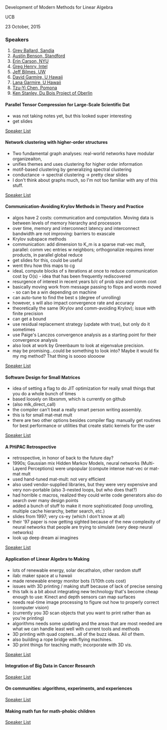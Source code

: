 Development of Modern Methods for Linear Algebra

UCB

23 October, 2015

### <a name="top">Speakers
1. [Grey Ballard, Sandia](#ballard)
2. [Austin Benson, Standford](#benson)
3. [Erin Carson, NYU](#carson)
4. [Greg Henry, Intel](#henry)
5. [Jeff Bilmes, UW](#bilmes)
6. [David Garmire, U Hawaii](#garmire-d)
7. [Lana Garmire, U Hawaii](#garmire-l)
8. [Tzu-Yi Chen, Pomona](#chen)
9. [Ken Stanley, Du Bois Project of Oberlin](#stanley)

#### <a name="ballard"> Parallel Tensor Compression for Large-Scale Scientific Dat

- was not taking notes yet, but this looked super interesting
- get slides

[Speaker List](#top)



#### <a name="benson"> Network clustering with higher-order structures

- Two fundamental graph analyses: real-world networks have modular organizeaiton, 
- unifies themes and uses clustering for higher order information
- motif-based clustering by generalizing spectral clustering
- conductance -> spectral clustering -> pretty clear slides
- I don't think about graphs much, so I'm not too familiar with any of this stuff.

[Speaker List](#top)



#### <a name="carson"> Communication-Avoiding Krylov Methods in Theory and Practice

- algos have 2 costs: communication and computation. Moving data is between levels of memory hierarchy and processors
- over time, memory and interconnect latency and interconnect bandwidth are not improving: barriers to exascale
- Krylov subspace methods
- communication: add dimension to K_m is a sparse mat-vec mult, parallel: comm vec entries w neighbors; orthogonalize requires inner products, in parallel global reduce 
- get slides for this, could be useful
- went thru how this maps to cg
- ideaL compute blocks of s iterations at once to reduce communication cost by O(s) - idea that has been frequently rediscovered
- resurgence of interest in recent years b/c of prob size and comm cost
- basically moving work from message passing to flops and words moved - so can be a win depending on machine
- can auto-tune to find the best s (degree of unrolling)
- however, s will also impact convergence rate and accuracy
- theoretically the same (Krylov and comm-avoiding Krylov); issue with finite precision
- can get a bound
- use residual replacement strategy (update with true), but only do it sometimes
- use Paige's Lanczos convergence analysis as a starting point for their convergence analysis
- also look at work by Greenbaum to look at eigenvalue precision.
- may be promising...could be something to look into? Maybe it would fix my mg method? That thing is soooo sloooow

[Speaker List](#top)



#### <a name="henry"> Software Design for Small Matrices

- idea of setting a flag to do JIT optimization for really small things that you do a whole bunch of times
- based loosely on libxsmm, which is currently on github
- (also mlk_direct_call)
- the compiler can't beat a really smart person writing assembly. 
- this is for small mat-mat mult
- there are two other options besides compiler flag: manually get routines for best performance or utilities that create static kernels for the user

[Speaker List](#top)



#### <a name="bilmes"> A PHiPAC Retrospective

- retrospective, in honor of back to the future day?
- 1990s; Gaussian mix Hidden Markov Models, neural networks (Multi-Layerd Perceptions) were unpopular (compute intense mat-vec or mat-mat mult
- used hand-tuned mat-mult: not very efficient
- also used vendor-supplied libraries, but they were very expensive and very non-portable (also 3-nested loops, but who does that?)
- had horrible c macros, realized they could write code generators also do search over many design points
- added a bunch of stuff to make it more sophisticated (loop unrolling, multiple cache hierarchy, better search, etc.)
- slides from 1997; very cs-ey (which I don't know at all)
- their '97 paper is now getting sighted because of the new complexity of neural networks that people are trying to simulate (very deep neural networks)
- look up deep dream ai imagines

[Speaker List](#top)



#### <a name="garmire-d"> Application of Linear Algebra to Making

- lots of renewable energy, solar decathalon, other random stuff
- ilab: maker space at u hawaii
- made renewable energy monitor bots (1/10th cots cost)
- issues with 3D printing / making stuff because of lack of precise sensing
- this talk is a bit about integrating new technology that's become cheap enough to use: Kinect and depth sensors can map surfaces
- needs real-time image processing to figure out how to properly correct (computer vision)
- (currently you 3D scan objects that you want to print rather than as you're printing)
- algorithms needs some updating and the areas that are most needed are what we can handle least well with current tools and methods
- 3D printing with quad copters...all of the buzz ideas. All of them. 
- also building a rope bridge with flying machines. 
- 3D print things for teaching math; incorporate with 3D vis.

[Speaker List](#top)



#### <a name="garmire-l	"> Integration of Big Data in Cancer Research

[Speaker List](#top)



#### <a name="chen"> On communities: algorithms, experiments, and experiences

[Speaker List](#top)



#### <a name="stanley"> Making math fun for math-phobic children

[Speaker List](#top)
